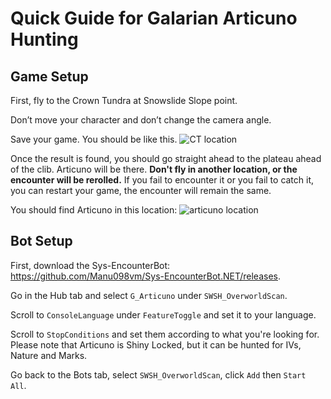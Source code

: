 # Quick Guide for Galarian Articuno Hunting

## Game Setup

First, fly to the Crown Tundra at Snowslide Slope point.

Don’t move your character and don’t change the camera angle.

Save your game. You should be like this.
![CT location](https://i.imgur.com/X17EK1X.jpg)

Once the result is found, you should go straight ahead to the plateau ahead of the clib. Articuno will be there. **Don't fly in another location, or the encounter will be rerolled.** If you fail to encounter it or you fail to catch it, you can restart your game, the encounter will remain the same.

You should find Articuno in this location:
![articuno location](https://i.imgur.com/cGKYxKO.jpg)

## Bot Setup
First, download the Sys-EncounterBot: https://github.com/Manu098vm/Sys-EncounterBot.NET/releases.

Go in the Hub tab and select `G_Articuno` under `SWSH_OverworldScan`.

Scroll to `ConsoleLanguage` under `FeatureToggle` and set it to your language.

Scroll to `StopConditions` and set them according to what you're looking for.
Please note that Articuno is Shiny Locked, but it can be hunted for IVs, Nature and Marks.

Go back to the Bots tab, select `SWSH_OverworldScan`, click `Add` then `Start All`.